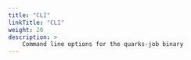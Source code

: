```yaml
---
title: "CLI"
linkTitle: "CLI"
weight: 20
description: >
    Command line options for the quarks-job binary
---
```


